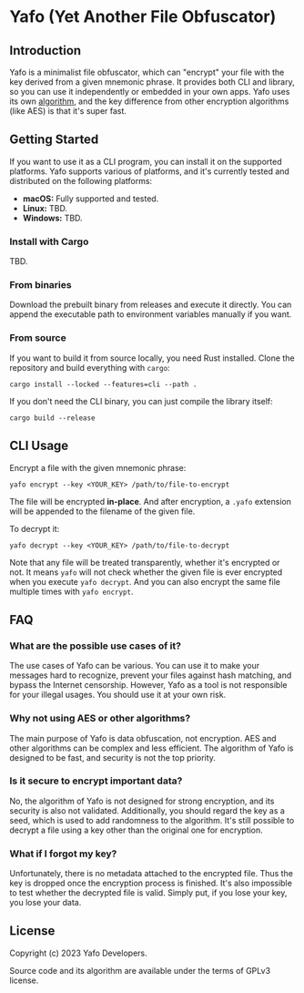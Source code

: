 # Yafo (Yet Another File Obfuscator)

## Introduction

Yafo is a minimalist file obfuscator, which can "encrypt" your file with the key derived from a given mnemonic phrase. It provides both CLI and library, so you can use it independently or embedded in your own apps. Yafo uses its own [algorithm](./docs/algorithm-design.md), and the key difference from other encryption algorithms (like AES) is that it's super fast.

## Getting Started

If you want to use it as a CLI program, you can install it on the supported platforms. Yafo supports various of platforms, and it's currently tested and distributed on the following platforms:

-   **macOS:** Fully supported and tested.
-   **Linux:** TBD.
-   **Windows:** TBD.

### Install with Cargo

TBD.

### From binaries

Download the prebuilt binary from releases and execute it directly. You can append the executable path to environment variables manually if you want.

### From source

If you want to build it from source locally, you need Rust installed. Clone the repository and build everything with `cargo`:

```shell
cargo install --locked --features=cli --path .
```

If you don't need the CLI binary, you can just compile the library itself:

```shell
cargo build --release
```

## CLI Usage

Encrypt a file with the given mnemonic phrase:

```shell
yafo encrypt --key <YOUR_KEY> /path/to/file-to-encrypt
```

The file will be encrypted **in-place**. And after encryption, a `.yafo` extension will be appended to the filename of the given file.

To decrypt it:

```shell
yafo decrypt --key <YOUR_KEY> /path/to/file-to-decrypt
```

Note that any file will be treated transparently, whether it's encrypted or not. It means `yafo` will not check whether the given file is ever encrypted when you execute `yafo decrypt`. And you can also encrypt the same file multiple times with `yafo encrypt`.

## FAQ

### What are the possible use cases of it?

The use cases of Yafo can be various. You can use it to make your messages hard to recognize, prevent your files against hash matching, and bypass the Internet censorship. However, Yafo as a tool is not responsible for your illegal usages. You should use it at your own risk.

### Why not using AES or other algorithms?

The main purpose of Yafo is data obfuscation, not encryption. AES and other algorithms can be complex and less efficient. The algorithm of Yafo is designed to be fast, and security is not the top priority.

### Is it secure to encrypt important data?

No, the algorithm of Yafo is not designed for strong encryption, and its security is also not validated. Additionally, you should regard the key as a seed, which is used to add randomness to the algorithm. It's still possible to decrypt a file using a key other than the original one for encryption.

### What if I forgot my key?

Unfortunately, there is no metadata attached to the encrypted file. Thus the key is dropped once the encryption process is finished. It's also impossible to test whether the decrypted file is valid. Simply put, if you lose your key, you lose your data.

## License

Copyright (c) 2023 Yafo Developers.

Source code and its algorithm are available under the terms of GPLv3 license.
